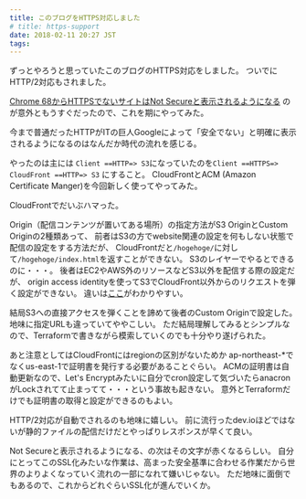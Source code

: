 ```yaml
---
title: このブログをHTTPS対応しました
# title: https-support
date: 2018-02-11 20:27 JST
tags:
---
```


ずっとやろうと思っていたこのブログのHTTPS対応をしました。
ついでにHTTP/2対応もされました。

[Chrome 68からHTTPSでないサイトはNot Secureと表示されるようになる](https://japan.cnet.com/article/35114501/)
のが意外ともうすぐだったので、これを期にやってみた。

今まで普通だったHTTPがITの巨人Googleによって「安全でない」と明確に表示されるようになるのはなんだか時代の流れを感じる。

やったのは主には
`Client ==HTTP=> S3`になっていたのを`Client ==HTTPS=> CloudFront ==HTTP=> S3`
にすること。
CloudFrontとACM (Amazon Certificate Manger)を今回新しく使ってやってみた。

CloudFrontでだいぶハマった。

Origin（配信コンテンツが置いてある場所）の指定方法がS3 OriginとCustom Originの2種類あって、
前者はS3の方でwebsite関連の設定を何もしない状態で配信の設定をする方法だが、
CloudFrontだと`/hogehoge/`に対して`/hogehoge/index.html`を返すことができない。
S3のレイヤーでやるとできるのに・・・。
後者はEC2やAWS外のリソースなどS3以外を配信する際の設定だが、
origin access identityを使ってS3でCloudFront以外からのリクエストを弾く設定ができない。
違いは[ここ](https://dev.classmethod.jp/cloud/aws/difference-between-cf-origin/)がわかりやすい。

結局S3への直接アクセスを弾くことを諦めて後者のCustom Originで設定した。
地味に指定URLも違っていてややこしい。
ただ結局理解してみるとシンプルなので、Terraformで書きながら模索していくのでも十分やり遂げられた。

あと注意としてはCloudFrontにはregionの区別がないためか
ap-northeast-\*でなくus-east-1で証明書を発行する必要があることぐらい。
ACMの証明書は自動更新なので、Let's Encryptみたいに自分でcron設定して気づいたらanacronがLockされてて止まってて・・・という事故も起きない。
意外とTerraformだけでも証明書の取得と設定ができるのもよい。

HTTP/2対応が自動でされるのも地味に嬉しい。
前に流行ったdev.ioほどではないが静的ファイルの配信だけだとやっぱりレスポンスが早くて良い。

Not Secureと表示されるようになる、の次はその文字が赤くなるらしい。
自分にとってこのSSL化みたいな作業は、高まった安全基準に合わせる作業だから世界のよりよくなっていく流れの一部になれて嫌いじゃない。
ただ地味に面倒でもあるので、これからどれぐらいSSL化が進んでいくか。
